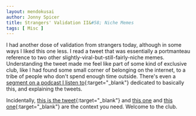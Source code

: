 ```yaml
---
layout: mendokusai
author: Jonny Spicer
title: Strangers' Validation II&#58; Niche Memes
tags: [ Misc ]
---
```

I had another dose of validation from strangers today, although in some ways I liked this one less. I read a tweet that was essentially a portmanteau reference to two other slightly-viral-but-still-fairly-niche memes. Understanding the tweet made me feel like part of some kind of exclusive club, like I had found some small corner of belonging on the
internet, to a tribe of people who don't spend enough time outside. There's even a [segment on a podcast I listen to](https://gimletmedia.com/tags/8gu9/yes-yes-no){:target="_blank"}
dedicated to basically this, and explaining the tweets.

Incidentally, [this is the tweet](https://twitter.com/MilesKlee/status/1315782205629583360){:target="_blank"} and [this one](https://twitter.com/JackWilliamRtF/status/1315756888806617088) and [this one](https://twitter.com/redditships/status/1315293084318683138){:target="_blank"} are the context you need. Welcome to the club.
